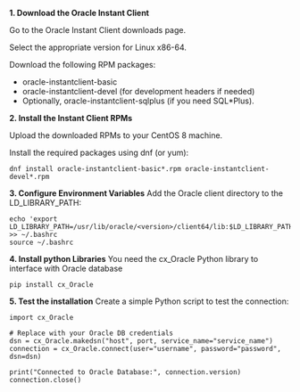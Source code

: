 **1. Download the Oracle Instant Client**

Go to the Oracle Instant Client downloads page.

Select the appropriate version for Linux x86-64.

Download the following RPM packages:
- oracle-instantclient-basic
- oracle-instantclient-devel (for development headers if needed)
- Optionally, oracle-instantclient-sqlplus (if you need SQL*Plus).

**2. Install the Instant Client RPMs**

Upload the downloaded RPMs to your CentOS 8 machine.

Install the required packages using dnf (or yum):
```
dnf install oracle-instantclient-basic*.rpm oracle-instantclient-devel*.rpm
```

**3. Configure Environment Variables**
Add the Oracle client directory to the LD_LIBRARY_PATH:
```
echo 'export LD_LIBRARY_PATH=/usr/lib/oracle/<version>/client64/lib:$LD_LIBRARY_PATH' >> ~/.bashrc
source ~/.bashrc
```

**4. Install python Libraries**
You need the cx_Oracle Python library to interface with Oracle database
```
pip install cx_Oracle
```

**5. Test the installation**
Create a simple Python script to test the connection:
```
import cx_Oracle

# Replace with your Oracle DB credentials
dsn = cx_Oracle.makedsn("host", port, service_name="service_name")
connection = cx_Oracle.connect(user="username", password="password", dsn=dsn)

print("Connected to Oracle Database:", connection.version)
connection.close()
```
